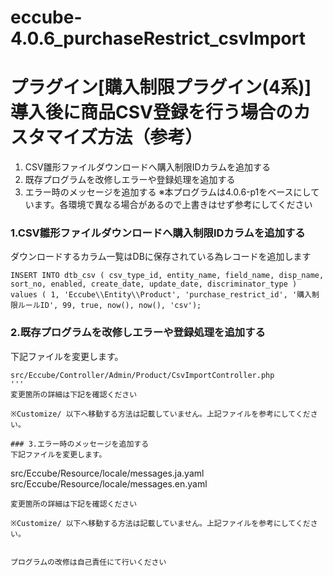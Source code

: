 # eccube-4.0.6_purchaseRestrict_csvImport

# プラグイン[購入制限プラグイン(4系)]導入後に商品CSV登録を行う場合のカスタマイズ方法（参考）
1. CSV雛形ファイルダウンロードへ購入制限IDカラムを追加する
2. 既存プログラムを改修しエラーや登録処理を追加する
3. エラー時のメッセージを追加する
※本プログラムは4.0.6-p1をベースにしています。各環境で異なる場合があるので上書きはせず参考にしてください

### 1.CSV雛形ファイルダウンロードへ購入制限IDカラムを追加する
ダウンロードするカラム一覧はDBに保存されている為レコードを追加します
```
INSERT INTO dtb_csv ( csv_type_id, entity_name, field_name, disp_name, sort_no, enabled, create_date, update_date, discriminator_type ) values ( 1, 'Eccube\\Entity\\Product', 'purchase_restrict_id', '購入制限ルールID', 99, true, now(), now(), 'csv');
```

### 2.既存プログラムを改修しエラーや登録処理を追加する
下記ファイルを変更します。
```
src/Eccube/Controller/Admin/Product/CsvImportController.php
'''
変更箇所の詳細は下記を確認ください

※Customize/ 以下へ移動する方法は記載していません。上記ファイルを参考にしてください。

### 3.エラー時のメッセージを追加する
下記ファイルを変更します。
```
src/Eccube/Resource/locale/messages.ja.yaml
src/Eccube/Resource/locale/messages.en.yaml
```
変更箇所の詳細は下記を確認ください

※Customize/ 以下へ移動する方法は記載していません。上記ファイルを参考にしてください。


プログラムの改修は自己責任にて行いください



